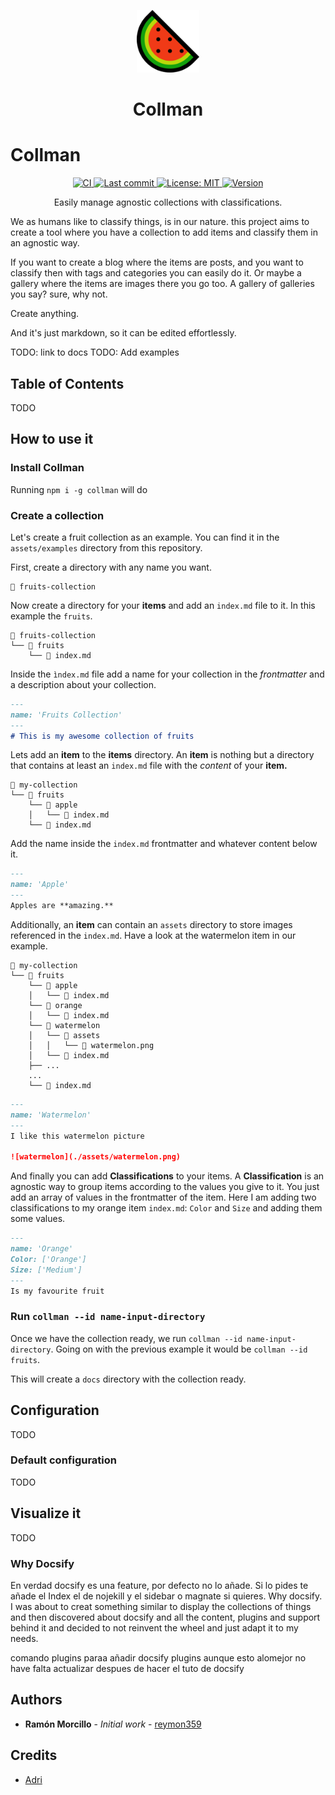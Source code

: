 <!-- 
This README.md file was generated from an open source template. 
Have a look at it! https://gist.github.com/reymon359/a0880e5b3bfcbac54f58b52b3ade2e02
-->

<!-- Logo (with link) -->
<p align="center">
  <a href="https://github.com/reymon359/collman">
    <img alt="collman" src="https://raw.githubusercontent.com/reymon359/collman/master/assets/watermelon.png" width="100" />
  </a>
</p>

<!-- Title -->
<h1 align="center">
  Collman
</h1>

# Collman


<!-- Badges (with link) -->

<p align="center">
  <a href="https://github.com/reymon359/collman/actions/workflows/main.yml">
    <img alt="CI" src="https://github.com/reymon359/collman/actions/workflows/main.yml/badge.svg" />
  </a>
  <a href="https://github.com/reymon359/collman/commits/master">
    <img alt="Last commit" src="https://img.shields.io/github/last-commit/reymon359/collman?logo=github" />
  </a>
  <a href="https://github.com/reymon359/collman/blob/master/LICENSE">
    <img alt="License: MIT" src="https://img.shields.io/github/license/reymon359/collman?color=blue&logo=github" />
  </a>
  <a href="https://github.com/reymon359/collman/releases">
    <img alt="Version" src="https://img.shields.io/github/package-json/v/reymon359/collman?logo=github" />
  </a>
</p>

<!-- Small description -->
<p align="center">
Easily manage agnostic collections with classifications.
</p>

<!-- Long description -->
We as humans like to classify things, is in our nature. this project aims to create a tool where you have a collection to add items and classify them in an agnostic way.

If you want to create a blog where the items are posts, and you want to classify then with tags and categories you can easily do it.
Or maybe a gallery where the items are images there you go too. A gallery of galleries you say? sure, why not.

Create anything.

And it's just markdown, so it can be edited effortlessly.

TODO: link to docs
TODO: Add examples

## Table of Contents
TODO

## How to use it

### Install Collman 

Running `npm i -g collman` will do

### Create a collection

Let's create a fruit collection as an example. You can find it in the `assets/examples` directory from this repository.

First, create a directory with any name you want.

```text
📁 fruits-collection
```


Now create a directory for your **items** and add an `index.md` file to it. In this example the `fruits`.

```text
📁 fruits-collection
└── 📁 fruits
    └── 📄 index.md
```

Inside the `ìndex.md` file add a name for your collection in the _frontmatter_ and a description about your collection.

```md
---
name: 'Fruits Collection'
---
# This is my awesome collection of fruits
```

Lets add an **item** to the **items** directory. An **item** is nothing but a directory that contains at least an `index.md` file with the _content_ of your **item.**

```text
📁 my-collection
└── 📁 fruits
    └── 📁 apple
    │   └── 📄 index.md
    └── 📄 index.md
```

Add the name inside the `index.md` frontmatter and whatever content below it.

```md
---
name: 'Apple'
---
Apples are **amazing.**
```

Additionally, an **item** can contain an `assets` directory to store images referenced in the `index.md`. Have a look at the watermelon item in our example.

```text
📁 my-collection
└── 📁 fruits
    └── 📁 apple
    │   └── 📄 index.md
    └── 📁 orange
    │   └── 📄 index.md
    └── 📁 watermelon
    │   └── 📁 assets
    │   │   └── 📄 watermelon.png
    │   └── 📄 index.md
    ├── ...
    ...
    └── 📄 index.md
```

```md
---
name: 'Watermelon'
---
I like this watermelon picture

![watermelon](./assets/watermelon.png)
```

And finally you can add **Classifications** to your items. A **Classification** is an agnostic way to group items according to the values you give to it. You just add an array of values in the frontmatter of the item. Here I am adding two classifications to my orange item `index.md`: `Color` and `Size` and adding them some values.

```md
---
name: 'Orange'
Color: ['Orange']
Size: ['Medium']
---
Is my favourite fruit
```

### Run `collman --id name-input-directory`

Once we have the collection ready, we run `collman --id name-input-directory`. Going on with the previous example it would be `collman --id fruits`.

This will create a `docs` directory with the collection ready.

## Configuration
TODO

### Default configuration 
TODO

## Visualize it
TODO

### Why Docsify
En verdad docsify es una feature, por defecto no lo añade. Si lo pides te añade el Index el de nojekill y el sidebar o magnate si quieres. Why docsify. I was about to creat something similar to display the collections of things and then discovered about docsify and all the content, plugins and support behind it and decided to not reinvent the wheel and just adapt it to my needs.



comando plugins paraa añadir docsify plugins aunque esto alomejor no have falta  actualizar despues de hacer el tuto de docsify

<!-- Authors -->
## Authors

- **Ramón Morcillo** - _Initial work_ - [reymon359](https://github.com/reymon359)

<!-- Credits -->
## Credits

- [Adri](https://github.com/adri)

    
